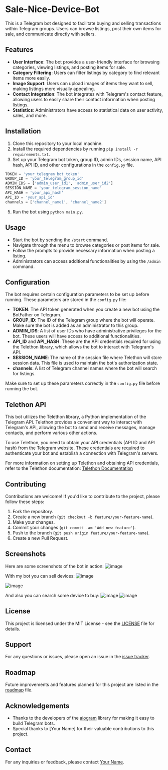# Sale-Nice-Device-Bot

This is a Telegram bot designed to facilitate buying and selling transactions within Telegram groups. Users can browse listings, post their own items for sale, and communicate directly with sellers.

## Features

- **User Interface**: The bot provides a user-friendly interface for browsing categories, viewing listings, and posting items for sale.
- **Category Filtering**: Users can filter listings by category to find relevant items more easily.
- **Image Support**: Users can upload images of items they want to sell, making listings more visually appealing.
- **Contact Integration**: The bot integrates with Telegram's contact feature, allowing users to easily share their contact information when posting listings.
- **Statistics**: Administrators have access to statistical data on user activity, sales, and more.

## Installation

1. Clone this repository to your local machine.
2. Install the required dependencies by running `pip install -r requirements.txt`.
3. Set up your Telegram bot token, group ID, admin IDs, session name, API hash, API ID, and other configurations in the `config.py` file.

```python
TOKEN = 'your_telegram_bot_token'
GROUP_ID = 'your_telegram_group_id'
ADMIN_IDS = ['admin_user_id1', 'admin_user_id2']
SESSION_NAME = 'your_telegram_session_name'
API_HASH = 'your_api_hash'
API_ID = 'your_api_id'
channels = ['channel_name1', 'channel_name2']
```

5. Run the bot using `python main.py`.

## Usage

- Start the bot by sending the `/start` command.
- Navigate through the menu to browse categories or post items for sale.
- Follow the prompts to provide necessary information when posting a listing.
- Administrators can access additional functionalities by using the `/admin` command.


## Configuration

The bot requires certain configuration parameters to be set up before running. These parameters are stored in the `config.py` file:

- **TOKEN**: The API token generated when you create a new bot using the BotFather on Telegram.
- **GROUP_ID**: The ID of the Telegram group where the bot will operate. Make sure the bot is added as an administrator to this group.
- **ADMIN_IDS**: A list of user IDs who have administrative privileges for the bot. These users will have access to additional functionalities.
- **API_ID** and **API_HASH**: These are the API credentials required for using the Telethon library, which allows the bot to interact with Telegram's API.
- **SESSION_NAME**: The name of the session file where Telethon will store session data. This file is used to maintain the bot's authorization state.
- **channels**: A list of Telegram channel names where the bot will search for listings.

Make sure to set up these parameters correctly in the `config.py` file before running the bot.

## Telethon API

This bot utilizes the Telethon library, a Python implementation of the Telegram API. Telethon provides a convenient way to interact with Telegram's API, allowing the bot to send and receive messages, manage contacts, and perform various other actions.

To use Telethon, you need to obtain your API credentials (API ID and API hash) from the Telegram website. These credentials are required to authenticate your bot and establish a connection with Telegram's servers.

For more information on setting up Telethon and obtaining API credentials, refer to the Telethon documentation: [Telethon Documentation]([https://docs.telethon.dev/en/latest/](https://docs.telethon.dev/en/stable/))

## Contributing

Contributions are welcome! If you'd like to contribute to the project, please follow these steps:

1. Fork the repository.
2. Create a new branch (`git checkout -b feature/your-feature-name`).
3. Make your changes.
4. Commit your changes (`git commit -am 'Add new feature'`).
5. Push to the branch (`git push origin feature/your-feature-name`).
6. Create a new Pull Request.


## Screenshots
Here are some screenshots of the bot in action:
![image](https://github.com/romchhh/Sale-Nice-Device-Bot/assets/123520267/85b2da70-9867-450c-892f-e098697633ae)


With my bot you can sell devices:
![image](https://github.com/romchhh/Sale-Nice-Device-Bot/assets/123520267/16ab913e-0197-4a71-84b4-5da77a39b202)

![image](https://github.com/romchhh/Sale-Nice-Device-Bot/assets/123520267/d12361b2-c640-4b79-b5a3-78f21842a0b1)

And also you can search some device to buy:
![image](https://github.com/romchhh/Sale-Nice-Device-Bot/assets/123520267/cadcabb6-582d-4b03-b7e8-cff769e69111)
![image](https://github.com/romchhh/Sale-Nice-Device-Bot/assets/123520267/64d78553-b525-4833-bda4-cf7201bebb7b)




## License

This project is licensed under the MIT License - see the [LICENSE](LICENSE) file for details.

## Support

For any questions or issues, please open an issue in the [issue tracker](https://github.com/your-username/telegram-marketplace-bot/issues).

## Roadmap

Future improvements and features planned for this project are listed in the [roadmap](ROADMAP.md) file.

## Acknowledgements

- Thanks to the developers of the [aiogram](https://github.com/aiogram/aiogram) library for making it easy to build Telegram bots.
- Special thanks to [Your Name] for their valuable contributions to this project.

## Contact

For any inquiries or feedback, please contact [Your Name](mailto:your.email@example.com).

